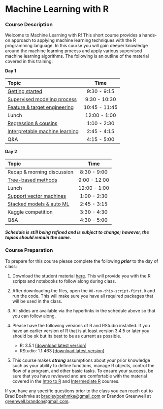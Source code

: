 
# Machine Learning with R

### Course Description

Welcome to Machine Learning with R\! This short course provides a
hands-on approach to applying machine learning techniques with the R
programming language. In this course you will gain deeper knowledge
around the machine learning process and apply various supervised machine
learning algorithms. The following is an outline of the material covered
in this training:

**Day
1**

| Topic                                                                                                       |     Time      |
| :---------------------------------------------------------------------------------------------------------- | :-----------: |
| [Getting started](https://koalaverse.github.io/AnalyticsSummit19/01-intro.html)                             |  9:30 - 9:15  |
| [Supervised modeling process](https://uc-r.github.io/Advanced-R/03-supervised-modeling-process.html)        | 9:30 - 10:30  |
| [Feature & target engineering](https://uc-r.github.io/Advanced-R/04-engineering.html)                       | 10:45 - 11:45 |
| Lunch                                                                                                       | 12:00 - 1:00  |
| [Regression & cousins](https://uc-r.github.io/Advanced-R/05-regression.html)                                |  1:00 - 2:30  |
| [Interpretable machine learning](https://bradleyboehmke.github.io/CinDay-RUG-IML-2018/slides-source.html#1) |  2:45 - 4:15  |
| Q\&A                                                                                                        |  4:15 - 5:00  |

**Day
2**

| Topic                                                                                                |     Time     |
| :--------------------------------------------------------------------------------------------------- | :----------: |
| Recap & morning discussion                                                                           | 8:30 - 9:00  |
| [Tree-based methods](https://uc-r.github.io/Advanced-R/06-random-forest.html)                        | 9:00 - 12:00 |
| Lunch                                                                                                | 12:00 - 1:00 |
| [Support vector machines](https://bradleyboehmke.github.io/CinDay-RUG-IML-2018/slides-source.html#1) | 1:00 - 2:30  |
| [Stacked models & auto ML](https://uc-r.github.io/Advanced-R/08-stacking.html)                       | 2:45 - 3:15  |
| Kaggle competition                                                                                   | 3:30 - 4:30  |
| Q\&A                                                                                                 | 4:30 - 5:00  |

***Schedule is still being refined and is subject to change; however,
the topics should remain the same.***

### Course Preparation

To prepare for this course please complete the following ***prior*** to
the day of class:

1.  Download the student material
    [here](https://minhaskamal.github.io/DownGit/#/home?url=https://github.com/koalaverse/AnalyticsSummit19/tree/master/student-scripts).
    This will provide you with the R scripts and notebooks to follow
    along during class.

2.  After downloading the files, open the `00-run-this-script-first.R`
    and run the code. This will make sure you have all required packages
    that will be used in the class.

3.  All slides are available via the hyperlinks in the schedule above so
    that you can follow along.

4.  Please have the following versions of R and RStudio installed. If
    you have an earlier version of R that is at least version 3.4.5 or
    later you should be ok but its best to be as current as possible.
    
      - R: 3.5.1 \[[download latest
        version](https://cran.r-project.org/)\]
      - RStudio: 1.1.463 \[[download latest
        version](https://www.rstudio.com/products/rstudio/download/#download)\]

5.  This course makes ***strong*** assumptions about your prior
    knowledge such as your ability to define functions, manage R
    objects, control the flow of a program, and other basic tasks. To
    ensure your success, be sure that you have reviewed and are
    comfortable with the material covered in the [Intro to
    R](https://github.com/uc-r/Intro-R) and [Intermediate
    R](https://github.com/uc-r/Intermediate-R) courses.

If you have any specific questions prior to the class you can reach out
to Brad Boehmke at <bradleyboehmke@gmail.com> or Brandon Greenwell at
<greenwell.brandon@gmail.com>.
